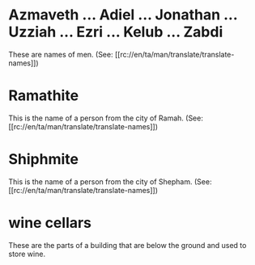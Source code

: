 # Azmaveth ... Adiel ... Jonathan ... Uzziah ... Ezri ... Kelub ... Zabdi

These are names of men. (See: [[rc://en/ta/man/translate/translate-names]])

# Ramathite

This is the name of a person from the city of Ramah. (See: [[rc://en/ta/man/translate/translate-names]])

# Shiphmite

This is the name of a person from the city of Shepham. (See: [[rc://en/ta/man/translate/translate-names]])

# wine cellars

These are the parts of a building that are below the ground and used to store wine.

